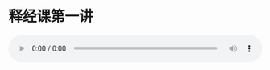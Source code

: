 # 释经课第一讲

<audio style="width: 100%;" preload="false" controls controlslist="nodownload"><source src="//cdn.simai.ml/audio/mp3/old/12166.mp3" type="audio/mpeg">Your browser does not support the audio element.</audio>


